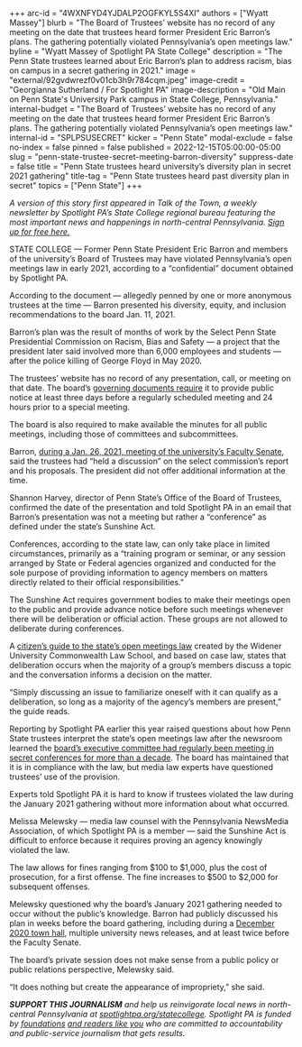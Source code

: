 +++
arc-id = "4WXNFYD4YJDALP2OGFKYL5S4XI"
authors = ["Wyatt Massey"]
blurb = "The Board of Trustees’ website has no record of any meeting on the date that trustees heard former President Eric Barron’s plans. The gathering potentially violated Pennsylvania’s open meetings law."
byline = "Wyatt Massey of Spotlight PA State College"
description = "The Penn State trustees learned about Eric Barron’s plan to address racism, bias on campus in a secret gathering in 2021."
image = "external/92gvdwrezf0v01cb3h9r784cqm.jpeg"
image-credit = "Georgianna Sutherland / For Spotlight PA"
image-description = "Old Main on Penn State's University Park campus in State College, Pennsylvania."
internal-budget = "The Board of Trustees’ website has no record of any meeting on the date that trustees heard former President Eric Barron’s plans. The gathering potentially violated Pennsylvania’s open meetings law."
internal-id = "SPLPSUSECRET"
kicker = "Penn State"
modal-exclude = false
no-index = false
pinned = false
published = 2022-12-15T05:00:00-05:00
slug = "penn-state-trustee-secret-meeting-barron-diversity"
suppress-date = false
title = "Penn State trustees heard university’s diversity plan in secret 2021 gathering"
title-tag = "Penn State trustees heard past diversity plan in secret"
topics = ["Penn State"]
+++

<i>A version of this story first appeared in Talk of the Town, a weekly newsletter by Spotlight PA’s State College regional bureau featuring the most important news and happenings in north-central Pennsylvania. </i><a href="https://www.spotlightpa.org/newsletters"><i>Sign up for free here.</i></a>

STATE COLLEGE — Former Penn State President Eric Barron and members of the university’s Board of Trustees may have violated Pennsylvania’s open meetings law in early 2021, according to a “confidential” document obtained by Spotlight PA.

According to the document — allegedly penned by one or more anonymous trustees at the time — Barron presented his diversity, equity, and inclusion recommendations to the board Jan. 11, 2021.

Barron’s plan was the result of months of work by the Select Penn State Presidential Commission on Racism, Bias and Safety — a project that the president later said involved more than 6,000 employees and students — after the police killing of George Floyd in May 2020.

<script src="https://www.spotlightpa.org/embed.js" async></script><div data-spl-embed-version="1" data-spl-src="https://www.spotlightpa.org/embeds/newsletter/?cta=Sign%20up%20for%20our%20new%20regional%20newsletter%2C%20%3Cb%3ETalk%20of%20the%20Town%3C%2Fb%3E%2C%20and%20get%20all%20the%20news%20and%20notes%20from%20State%20College%20and%20north-central%20PA.&button=Sign%20Up%20Now&preselect=state_college&eyebrow=DON'T%20MISS%20A%20BEAT"></div>

The trustees’ website has no record of any presentation, call, or meeting on that date. The board’s <a href="https://web.archive.org/20221007031141/https://cpb-us-e1.wpmucdn.com/sites.psu.edu/dist/7/64540/files/2019/03/Standing-Orders-2020-September.pdf">governing documents require</a> it to provide public notice at least three days before a regularly scheduled meeting and 24 hours prior to a special meeting.

The board is also required to make available the minutes for all public meetings, including those of committees and subcommittees.

Barron, <a href="https://web.archive.org/20221216134813/https://cpb-us-e1.wpmucdn.com/sites.psu.edu/dist/a/13525/files/2021/12/record_012621.pdf">during a Jan. 26, 2021, meeting of the university’s Faculty Senate</a>, said the trustees had “held a discussion” on the select commission’s report and his proposals. The president did not offer additional information at the time.

Shannon Harvey, director of Penn State’s Office of the Board of Trustees, confirmed the date of the presentation and told Spotlight PA in an email that Barron’s presentation was not a meeting but rather a “conference” as defined under the state’s Sunshine Act.

Conferences, according to the state law, can only take place in limited circumstances, primarily as a “training program or seminar, or any session arranged by State or Federal agencies organized and conducted for the sole purpose of providing information to agency members on matters directly related to their official responsibilities.”

<script src="https://www.spotlightpa.org/embed.js" async></script><div data-spl-embed-version="1" data-spl-src="https://www.spotlightpa.org/embeds/donate/"></div>

The Sunshine Act requires government bodies to make their meetings open to the public and provide advance notice before such meetings whenever there will be deliberation or official action. These groups are not allowed to deliberate during conferences.

A <a href="https://web.archive.org/20220702072323/https://blogs.law.widener.edu/envirolawcenter/files/2010/03/PA_Citizens_Guide_re_Sunshine_Act.pdf">citizen’s guide to the state’s open meetings law</a> created by the Widener University Commonwealth Law School, and based on case law, states that deliberation occurs when the majority of a group’s members discuss a topic and the conversation informs a decision on the matter.

“Simply discussing an issue to familiarize oneself with it can qualify as a deliberation, so long as a majority of the agency’s members are present,” the guide reads.

Reporting by Spotlight PA earlier this year raised questions about how Penn State trustees interpret the state’s open meetings law after the newsroom learned the <a href="https://www.spotlightpa.org/statecollege/2022/09/penn-state-board-of-trustees-sunshine-act-public-meetings/">board’s executive committee had regularly been meeting in secret conferences for more than a decade</a>. The board has maintained that it is in compliance with the law, but media law experts have questioned trustees’ use of the provision.

Experts told Spotlight PA it is hard to know if trustees violated the law during the January 2021 gathering without more information about what occurred.

Melissa Melewsky — media law counsel with the Pennsylvania NewsMedia Association, of which Spotlight PA is a member — said the Sunshine Act is difficult to enforce because it requires proving an agency knowingly violated the law.

The law allows for fines ranging from $100 to $1,000, plus the cost of prosecution, for a first offense. The fine increases to $500 to $2,000 for subsequent offenses.

<script src="https://www.spotlightpa.org/embed.js" async></script><div data-spl-embed-version="1" data-spl-src="https://www.spotlightpa.org/embeds/tips/?tip_text=Do%20you%20have%20a%20tip%20about%20Penn%20State%3F%20We%20want%20to%20hear%20from%20you."></div>

Melewsky questioned why the board’s January 2021 gathering needed to occur without the public’s knowledge. Barron had publicly discussed his plan in weeks before the board gathering, including during a <a href="https://www.psu.edu/news/administration/story/racism-bias-and-community-safety-recommendations-discussed-during-town-hall/">December 2020 town hall</a>, multiple university news releases, and at least twice before the Faculty Senate.

The board’s private session does not make sense from a public policy or public relations perspective, Melewsky said.

“It does nothing but create the appearance of impropriety,” she said.

<i><b>SUPPORT THIS JOURNALISM</b></i><i> and help us reinvigorate local news in north-central Pennsylvania at </i><a href="/donate?campaign=701Dn000000Ygq1IAC&utm_source=www.spotlightpa.org&utm_medium=statecollege:section&utm_campaign=statecollege:main"><i>spotlightpa.org/statecollege</i></a><i>. Spotlight PA is funded by </i><a href="https://www.spotlightpa.org/support"><i>foundations</i></a><i> </i><a href="https://www.spotlightpa.org/support"><i>and readers like you</i></a><i> who are committed to accountability and public-service journalism that gets results.</i>
